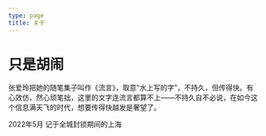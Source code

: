 ```yaml
---
type: page
title: 关于
---
```


# 只是胡闹

张爱玲把她的随笔集子叫作《流言》，取意“水上写的字”，不持久，但传得快。有心效仿，然心顽笔拙，这里的文字连流言都算不上——不持久自不必说，在如今这个信息满天飞的时代，想要传得快越发是奢望了。

2022年5月 记于全城封锁期间的上海
